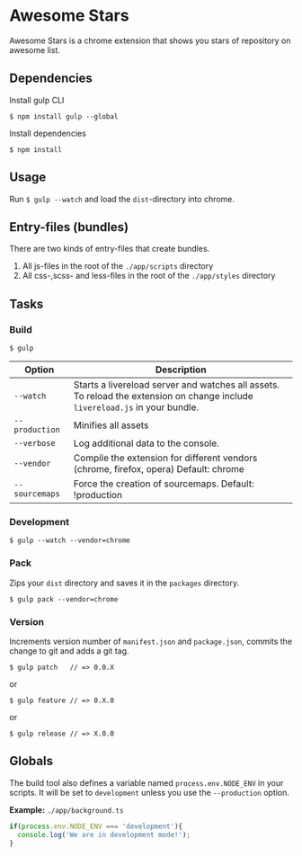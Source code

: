 # Awesome Stars

Awesome Stars is a chrome extension that shows you stars of repository on awesome list.

## Dependencies

Install gulp CLI

```shell
$ npm install gulp --global
```

Install dependencies

```shell
$ npm install
```

## Usage

Run `$ gulp --watch` and load the `dist`-directory into chrome.

## Entry-files (bundles)

There are two kinds of entry-files that create bundles.

1. All js-files in the root of the `./app/scripts` directory
2. All css-,scss- and less-files in the root of the `./app/styles` directory

## Tasks

### Build

```
$ gulp
```

Option | Description
---|---
`--watch` | Starts a livereload server and watches all assets. <br>To reload the extension on change include `livereload.js` in your bundle.
`--production` | Minifies all assets
`--verbose` | Log additional data to the console.
`--vendor` | Compile the extension for different vendors (chrome, firefox, opera)  Default: chrome
`--sourcemaps` | Force the creation of sourcemaps. Default: !production

### Development

```
$ gulp --watch --vendor=chrome
```

### Pack

Zips your `dist` directory and saves it in the `packages` directory.

```
$ gulp pack --vendor=chrome
```

### Version

Increments version number of `manifest.json` and `package.json`,
commits the change to git and adds a git tag.

```
$ gulp patch   // => 0.0.X
```

or

```shell
$ gulp feature // => 0.X.0
```

or

```shell
$ gulp release // => X.0.0
```


## Globals

The build tool also defines a variable named `process.env.NODE_ENV` in your scripts. It will be set to `development` unless you use the `--production` option.

**Example:** `./app/background.ts`

```javascript
if(process.env.NODE_ENV === 'development'){
  console.log('We are in development mode!');
}
```
